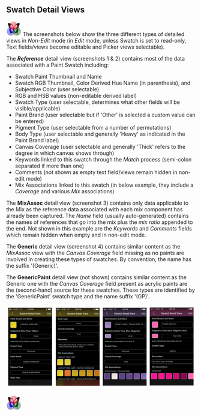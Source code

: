 ## Swatch Detail Views
 
[![RGButterfly Logo](images/RGButterfly_Logo.png)](https://spineo.github.io/RGButterflyTechDocs/) The screenshots below show the three different types of detailed views in _Non-Edit_ mode (in _Edit_ mode, unless Swatch is set to read-only, Text fields/views become editable and Picker views selectable).

The ___Reference___ detail view (screenshots 1 & 2) contains most of the data associated with a Paint Swatch including:
* Swatch Paint Thumbnail and Name
* Swatch RGB Thumbnail, Color Derived Hue Name (in parenthesis), and Subjective Color (user selectable)
* RGB and HSB values (non-editable derived label)
* Swatch Type (user selectable, determines what other fields will be visible/applicable)
* Paint Brand (user selectable but if 'Other' is selected a custom value can be entered)
* Pigment Type (user selectable from a number of permutations)
* Body Type (user selectable and generally 'Heavy' as indicated in the Paint Brand label)
* Canvas Coverage (user selectable and generally 'Thick' refers to the degree in which canvas shows through)
* Keywords linked to this swatch through the _Match_ process (semi-colon separated if more than one)
* Comments (not shown as empty text field/views remain hidden in non-edit mode)
* Mix Associations linked to this swatch (in below example, they include a _Coverage_ and various _Mix_ associations)

The __MixAssoc__ detail view (screenshot 3) contains only data applicable to the Mix as the reference data associated with each mix component has already been captured. The _Name_ field (usually auto-generated) contains the names of references that go into the mix plus the _mix ratio_ appended to the end. Not shown in this example are the _Keywords_ and _Comments_ fields which remain hidden when empty and in non-edit mode.

The __Generic__ detail view (screenshot 4) contains similar content as the _MixAssoc_ view with the _Canvas Coverage_ field missing as no paints are involved in creating these types of swatches. By convention, the name has the suffix '(Generic)'.

The __GenericPaint__ detail view (not shown) contains similar content as the Generic one with the _Canvas Coverage_ field present as acrylic paints are the (second-hand) source for these swatches. These types are identified by the 'GenericPaint' swatch type and the name suffix '(GP)'.

![Swatch Detail Types](images/SwatchDetailTypes.jpg)

[![RGButterfly Logo](images/RGButterfly_Logo.png)](https://spineo.github.io/RGButterflyTechDocs/)
